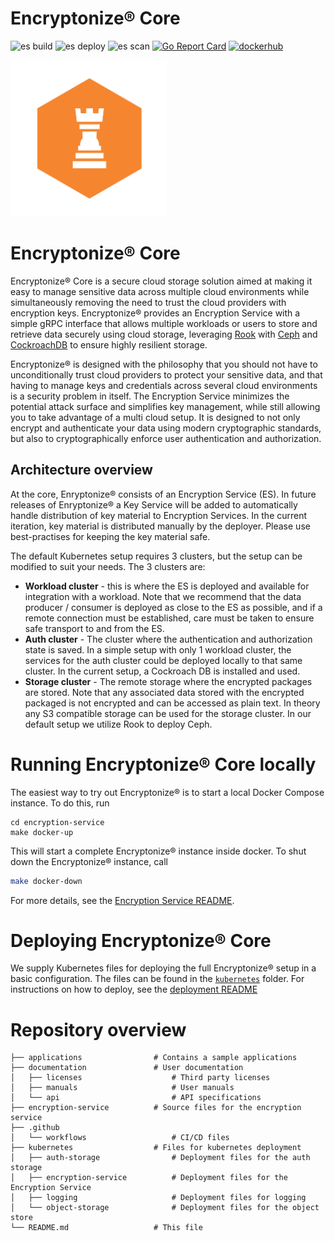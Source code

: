 # Encryptonize&reg; Core

![es build](https://github.com/cyber-crypt-com/encryptonize-core/workflows/Encryption%20service%20build/badge.svg)
![es deploy](https://github.com/cyber-crypt-com/encryptonize-core/workflows/Encryption%20service%20deploy/badge.svg)
![es scan](https://github.com/cyber-crypt-com/encryptonize-core/workflows/Snyk%20scan/badge.svg)
[![Go Report Card](https://goreportcard.com/badge/github.com/cyber-crypt-com/encryptonize-core)](https://goreportcard.com/report/github.com/cyber-crypt-com/encryptonize-core)
[![dockerhub](https://img.shields.io/badge/DockerHub-34495e.svg?colorA=34495e&logo=docker)](https://hub.docker.com/r/cybercryptcom/encryptonize-core)

<img src="documentation/imgs/rook-hex.png" alt="Encryptonize" width="250"/>

# Encryptonize&reg; Core

Encryptonize&reg; Core is a secure cloud storage solution aimed at making it easy to manage sensitive
data across multiple cloud environments while simultaneously removing the need to trust the cloud
providers with encryption keys. Encryptonize&reg; provides an Encryption Service with a simple gRPC
interface that allows multiple workloads or users to store and retrieve data securely using cloud storage,
leveraging [Rook](https://rook.io/) with [Ceph](https://ceph.io/) and
[CockroachDB](https://www.cockroachlabs.com/product/) to ensure highly resilient storage.

Encryptonize&reg; is designed with the philosophy that you should not have to unconditionally trust cloud
providers to protect your sensitive data, and that having to manage keys and credentials across
several cloud environments is a security problem in itself. The Encryption Service minimizes the
potential attack surface and simplifies key management, while still allowing you to take advantage
of a multi cloud setup. It is designed to not only encrypt and authenticate your data using modern
cryptographic standards, but also to cryptographically enforce user authentication and
authorization.

## Architecture overview

At the core, Enryptonize&reg; consists of an Encryption Service (ES). In future releases of
Enryptonize&reg; a Key Service will be added to automatically handle distribution of key material to
Encryption Services. In the current iteration, key material is distributed manually by the deployer.
Please use best-practises for keeping the key material safe.

The default Kubernetes setup requires 3 clusters, but the setup can be modified to suit your needs.
The 3 clusters are:
- **Workload cluster** - this is where the ES is deployed and available for integration with a workload.
Note that we recommend that the data producer / consumer is deployed as close to the ES as possible, and
if a remote connection must be established, care must be taken to ensure safe transport to and from the
ES.
- **Auth cluster** - The cluster where the authentication and authorization state is saved. In a simple
setup with only 1 workload cluster, the services for the auth cluster could be deployed locally to that
same cluster. In the current setup, a Cockroach DB is installed and used.
- **Storage cluster** - The remote storage where the encrypted packages are stored. Note that any
associated data stored with the encrypted packaged is not encrypted and can be accessed as plain text.
In theory any S3 compatible storage can be used for the storage cluster. In our default setup we utilize
Rook to deploy Ceph.


# Running Encryptonize&reg; Core locally

The easiest way to try out Encryptonize&reg; is to start a local Docker Compose instance. To do
this, run
```
cd encryption-service
make docker-up
```
This will start a complete Encryptonize&reg; instance inside docker. To shut down the
Encryptonize&reg; instance, call
```bash
make docker-down
```
For more details, see the [Encryption Service README](encryption-service/README.md).


# Deploying Encryptonize&reg; Core

We supply Kubernetes files for deploying the full Encryptonize&reg; setup in a basic configuration.
The files can be found in the [`kubernetes`](kubernetes) folder. For instructions on how to deploy,
see the [deployment README](kubernetes/README.md)


# Repository overview

```
├── applications                # Contains a sample applications
├── documentation               # User documentation
│   ├── licenses                    # Third party licenses
│   ├── manuals                     # User manuals
│   └── api                         # API specifications
├── encryption-service          # Source files for the encryption service
├── .github
│   └── workflows                   # CI/CD files
├── kubernetes                  # Files for kubernetes deployment
│   ├── auth-storage                # Deployment files for the auth storage
│   ├── encryption-service          # Deployment files for the Encryption Service
│   ├── logging                     # Deployment files for logging
│   └── object-storage              # Deployment files for the object store
└── README.md                   # This file
```
